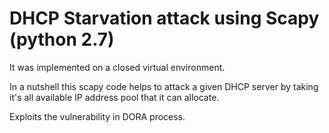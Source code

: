 # DHCP Starvation attack using Scapy (python 2.7)

It was implemented on a closed virtual environment.

In a nutshell this scapy code helps to attack a given DHCP server by taking it's all available IP address pool that it can allocate.

Exploits the vulnerability in DORA process.
